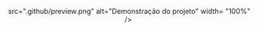 <p align= "center">
  <img> src=".github/preview.png" alt="Demonstração do projeto" width= "100%" /> </img>
</p>
